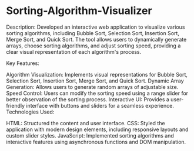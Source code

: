 # Sorting-Algorithm-Visualizer
Description: Developed an interactive web application to visualize various sorting algorithms, including Bubble Sort, Selection Sort, Insertion Sort, Merge Sort, and Quick Sort. The tool allows users to dynamically generate arrays, choose sorting algorithms, and adjust sorting speed, providing a clear visual representation of each algorithm's process.

Key Features:

Algorithm Visualization: Implements visual representations for Bubble Sort, Selection Sort, Insertion Sort, Merge Sort, and Quick Sort.
Dynamic Array Generation: Allows users to generate random arrays of adjustable size.
Speed Control: Users can modify the sorting speed using a range slider for better observation of the sorting process.
Interactive UI: Provides a user-friendly interface with buttons and sliders for a seamless experience.
Technologies Used:

HTML: Structured the content and user interface.
CSS: Styled the application with modern design elements, including responsive layouts and custom slider styles.
JavaScript: Implemented sorting algorithms and interactive features using asynchronous functions and DOM manipulation.
